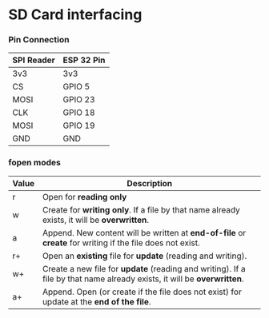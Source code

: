 # SD Card interfacing

### Pin Connection

SPI Reader|ESP 32 Pin|
----------|----------|
3v3       | 3v3      |
CS        | GPIO 5   |
MOSI      | GPIO 23  |
CLK       | GPIO 18  |
MOSI      | GPIO 19  |
GND       | GND      |

### fopen modes
Value|Description|
----------|----------|
r       | Open for **reading only**      |
w       | Create for **writing only**. If a file by that name already exists, it will be **overwritten**.      |
a       | Append. New content will be written at **end-of-file** or **create** for writing if the file does not exist.      |
r+      | Open an **existing** file for **update** (reading and writing).      |
w+      | Create a new file for **update** (reading and writing). If a file by that name already exists, it will be **overwritten**.      |
a+       | Append. Open (or create if the file does not exist) for update at the **end of the file**.      |